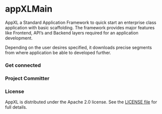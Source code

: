 # appXLMain

AppXL a Standard Application Framework to quick start an enterprise class application with basic scaffolding.
The framework provides major features like Frontend, API’s and Backend layers required for an application development.

Depending on the user desires specified, it downloads precise segments from where application be able to developed further.

### Get connected 


### Project Committer




### License
   AppXL is distributed under the Apache 2.0 license. See the [LICENSE file](https://github.com/app-XL/appXLMain/blob/master/LICENSE) for full details.